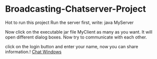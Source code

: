 # Broadcasting-Chatserver-Project
Hot to run this project
Run the server first, write: java MyServer

Now click on the executable jar file MyClient as many as you want. It will open different dialog boxes. Now try to communicate with each other.

click on the login button and enter your name, now you can share information.!
[Chat Windows](https://user-images.githubusercontent.com/86829859/179364376-c420ec97-efdd-4575-84dc-3a92a0b133c2.JPG)
